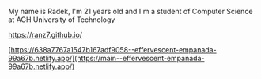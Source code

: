 My name is Radek, I'm 21 years old and I'm a student of Computer Science at AGH University of Technology

https://ranz7.github.io/

[https://638a7767a1547b167adf9058--effervescent-empanada-99a67b.netlify.app/](https://main--effervescent-empanada-99a67b.netlify.app/)
